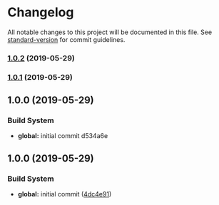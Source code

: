 # Changelog

All notable changes to this project will be documented in this file. See [standard-version](https://github.com/conventional-changelog/standard-version) for commit guidelines.

### [1.0.2](///compare/v1.0.1...v1.0.2) (2019-05-29)



### [1.0.1](///compare/v1.0.0...v1.0.1) (2019-05-29)



## 1.0.0 (2019-05-29)


### Build System

* **global:** initial commit d534a6e



## 1.0.0 (2019-05-29)


### Build System

* **global:** initial commit ([4dc4e91](https://github.com/mentAl-maZe/nuxt-bs-example/commit/4dc4e91))
